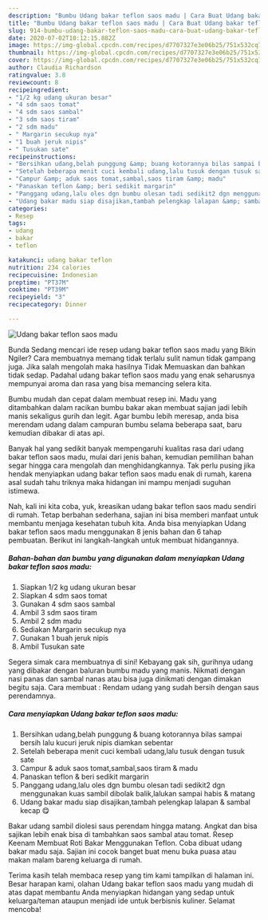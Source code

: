 ```yaml
---
description: "Bumbu Udang bakar teflon saos madu | Cara Buat Udang bakar teflon saos madu Yang Bisa Manjain Lidah"
title: "Bumbu Udang bakar teflon saos madu | Cara Buat Udang bakar teflon saos madu Yang Bisa Manjain Lidah"
slug: 914-bumbu-udang-bakar-teflon-saos-madu-cara-buat-udang-bakar-teflon-saos-madu-yang-bisa-manjain-lidah
date: 2020-07-02T10:12:15.882Z
image: https://img-global.cpcdn.com/recipes/d7707327e3e06b25/751x532cq70/udang-bakar-teflon-saos-madu-foto-resep-utama.jpg
thumbnail: https://img-global.cpcdn.com/recipes/d7707327e3e06b25/751x532cq70/udang-bakar-teflon-saos-madu-foto-resep-utama.jpg
cover: https://img-global.cpcdn.com/recipes/d7707327e3e06b25/751x532cq70/udang-bakar-teflon-saos-madu-foto-resep-utama.jpg
author: Claudia Richardson
ratingvalue: 3.8
reviewcount: 8
recipeingredient:
- "1/2 kg udang ukuran besar"
- "4 sdm saos tomat"
- "4 sdm saos sambal"
- "3 sdm saos tiram"
- "2 sdm madu"
- " Margarin secukup nya"
- "1 buah jeruk nipis"
- " Tusukan sate"
recipeinstructions:
- "Bersihkan udang,belah punggung &amp; buang kotorannya bilas sampai bersih lalu kucuri jeruk nipis diamkan sebentar"
- "Setelah beberapa menit cuci kembali udang,lalu tusuk dengan tusuk sate"
- "Campur &amp; aduk saos tomat,sambal,saos tiram &amp; madu"
- "Panaskan teflon &amp; beri sedikit margarin"
- "Panggang udang,lalu oles dgn bumbu olesan tadi sedikit2 dgn menggunakan kuas sambil dibolak balik,lalukan sampai habis &amp; matang"
- "Udang bakar madu siap disajikan,tambah pelengkap lalapan &amp; sambal kecap 😋"
categories:
- Resep
tags:
- udang
- bakar
- teflon

katakunci: udang bakar teflon 
nutrition: 234 calories
recipecuisine: Indonesian
preptime: "PT37M"
cooktime: "PT39M"
recipeyield: "3"
recipecategory: Dinner

---
```



![Udang bakar teflon saos madu](https://img-global.cpcdn.com/recipes/d7707327e3e06b25/751x532cq70/udang-bakar-teflon-saos-madu-foto-resep-utama.jpg)

Bunda Sedang mencari ide resep udang bakar teflon saos madu yang Bikin Ngiler? Cara membuatnya memang tidak terlalu sulit namun tidak gampang juga. Jika salah mengolah maka hasilnya Tidak Memuaskan dan bahkan tidak sedap. Padahal udang bakar teflon saos madu yang enak seharusnya mempunyai aroma dan rasa yang bisa memancing selera kita.

Bumbu mudah dan cepat dalam membuat resep ini. Madu yang ditambahkan dalam racikan bumbu bakar akan membuat sajian jadi lebih manis sekaligus gurih dan legit. Agar bumbu lebih meresap, anda bisa merendam udang dalam campuran bumbu selama beberapa saat, baru kemudian dibakar di atas api.

Banyak hal yang sedikit banyak mempengaruhi kualitas rasa dari udang bakar teflon saos madu, mulai dari jenis bahan, kemudian pemilihan bahan segar hingga cara mengolah dan menghidangkannya. Tak perlu pusing jika hendak menyiapkan udang bakar teflon saos madu enak di rumah, karena asal sudah tahu triknya maka hidangan ini mampu menjadi suguhan istimewa.


Nah, kali ini kita coba, yuk, kreasikan udang bakar teflon saos madu sendiri di rumah. Tetap berbahan sederhana, sajian ini bisa memberi manfaat untuk membantu menjaga kesehatan tubuh kita. Anda bisa menyiapkan Udang bakar teflon saos madu menggunakan 8 jenis bahan dan 6 tahap pembuatan. Berikut ini langkah-langkah untuk membuat hidangannya.

<!--inarticleads1-->

##### Bahan-bahan dan bumbu yang digunakan dalam menyiapkan Udang bakar teflon saos madu:

1. Siapkan 1/2 kg udang ukuran besar
1. Siapkan 4 sdm saos tomat
1. Gunakan 4 sdm saos sambal
1. Ambil 3 sdm saos tiram
1. Ambil 2 sdm madu
1. Sediakan  Margarin secukup nya
1. Gunakan 1 buah jeruk nipis
1. Ambil  Tusukan sate


Segera simak cara membuatnya di sini! Kebayang gak sih, gurihnya udang yang dibakar dengan baluran bumbu madu yang manis. Nikmati dengan nasi panas dan sambal nanas atau bisa juga dinikmati dengan dimakan begitu saja. Cara membuat : Rendam udang yang sudah bersih dengan saus perendamnya. 

<!--inarticleads2-->

##### Cara menyiapkan Udang bakar teflon saos madu:

1. Bersihkan udang,belah punggung &amp; buang kotorannya bilas sampai bersih lalu kucuri jeruk nipis diamkan sebentar
1. Setelah beberapa menit cuci kembali udang,lalu tusuk dengan tusuk sate
1. Campur &amp; aduk saos tomat,sambal,saos tiram &amp; madu
1. Panaskan teflon &amp; beri sedikit margarin
1. Panggang udang,lalu oles dgn bumbu olesan tadi sedikit2 dgn menggunakan kuas sambil dibolak balik,lalukan sampai habis &amp; matang
1. Udang bakar madu siap disajikan,tambah pelengkap lalapan &amp; sambal kecap 😋


Bakar udang sambil diolesi saus perendam hingga matang. Angkat dan bisa sajikan lebih enak bisa di tambahkan saos sambal atau tomat. Resep Keenam Membuat Roti Bakar Menggunakan Teflon. Coba dibuat udang bakar madu saja. Sajian ini cocok banget buat menu buka puasa atau makan malam bareng keluarga di rumah. 

Terima kasih telah membaca resep yang tim kami tampilkan di halaman ini. Besar harapan kami, olahan Udang bakar teflon saos madu yang mudah di atas dapat membantu Anda menyiapkan hidangan yang sedap untuk keluarga/teman ataupun menjadi ide untuk berbisnis kuliner. Selamat mencoba!
